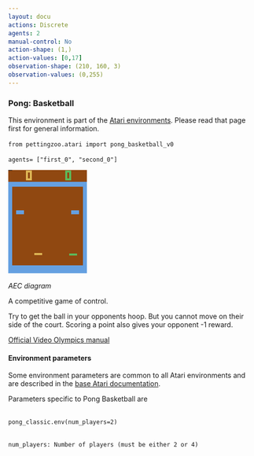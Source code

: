 ```yaml
---
layout: docu
actions: Discrete
agents: 2
manual-control: No
action-shape: (1,)
action-values: [0,17]
observation-shape: (210, 160, 3)
observation-values: (0,255)
---
```



### Pong: Basketball



This environment is part of the [Atari environments](../atari). Please read that page first for general information.





`from pettingzoo.atari import pong_basketball_v0`



`agents= ["first_0", "second_0"]`



![pong_basketball gif](atari_pong_basketball.gif)



*AEC diagram*



A competitive game of control.



Try to get the ball in your opponents hoop. But you cannot move on their side of the court. Scoring a point also gives your opponent -1 reward.



[Official Video Olympics manual](https://atariage.com/manual_html_page.php?SoftwareLabelID=587)



#### Environment parameters



Some environment parameters are common to all Atari environments and are described in the [base Atari documentation](../atari).



Parameters specific to Pong Basketball are



```

pong_classic.env(num_players=2)

```



```

num_players: Number of players (must be either 2 or 4)

```

